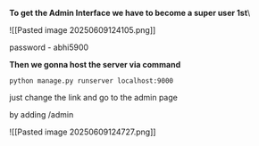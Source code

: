 
**To get the Admin Interface we have to become a super user 1st**\

![[Pasted image 20250609124105.png]]

password - abhi5900

**Then we gonna host the server via command**

`python manage.py runserver localhost:9000`


just change the link and go to the admin page 

by adding /admin

![[Pasted image 20250609124727.png]]



